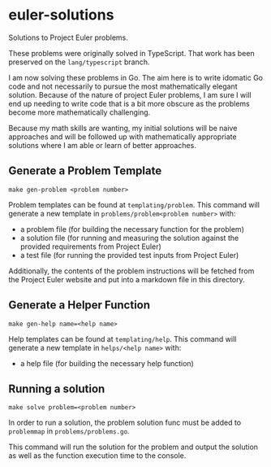 # euler-solutions
Solutions to Project Euler problems.

These problems were originally solved in TypeScript. That work has been preserved on the `lang/typescript` branch.

I am now solving these problems in Go. The aim here is to write idomatic Go code and not necessarily to pursue the most mathematically elegant solution. Because of the nature of project Euler problems, I am sure I will end up needing to write code that is a bit more obscure as the problems become more mathematically challenging.

Because my math skills are wanting, my initial solutions will be naive approaches and will be followed up with mathematically appropriate solutions where I am able or learn of better approaches.

## Generate a Problem Template
`make gen-problem <problem number>`

Problem templates can be found at `templating/problem`. This command will generate a new template in `problems/problem<problem number>` with:
- a problem file (for building the necessary function for the problem)
- a solution file (for running and measuring the solution against the provided requirements from Project Euler)
- a test file (for running the provided test inputs from Project Euler)

Additionally, the contents of the problem instructions will be fetched from the Project Euler website and put into a markdown file in this directory.

## Generate a Helper Function
`make gen-help name=<help name>`

Help templates can be found at `templating/help`. This command will generate a new template in `helps/<help name>` with:
- a help file (for building the necessary help function)

## Running a solution
`make solve problem=<problem number>`

In order to run a solution, the problem solution func must be added to `problemmap` in `problems/problems.go`.

This command will run the solution for the problem and output the solution as well as the function execution time to the console.